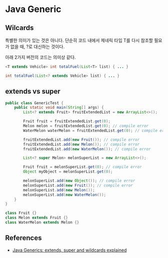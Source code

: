 # Java Generic

## Wilcards

특별한 의미가 있는 것은 아니다. 단순히 코드 내에서 제네릭 타입 T를 다시 참조할 필요가 없을 때, ?로 대신하는 것이다.

아래 2가지 버전의 코드는 의미상 같다.

```java
<T extends Vehicle> int totalFuel(List<T> list) { ... }
```

```java
int totalFuel(List<? extends Vehicle> list) { ... }
```

## extends vs super

```java
public class GenericTest {
    public static void main(String[] args) {
        List<? extends Fruit> fruitExtendedList = new ArrayList<>();

        Fruit fruit = fruitExtendedList.get(0);
        Melon melon = fruitExtendedList.get(0); // compile error
        WaterMelon waterMelon = fruitExtendedList.get(0); // compile error

        fruitExtendedList.add(new Fruit()); // compile error
        fruitExtendedList.add(new Melon()); // compile error
        fruitExtendedList.add(new WaterMelon()); // compile error

        List<? super Melon> melonSuperList = new ArrayList<>();

        Fruit fruit = melonSuperList.get(0); // compile error
        Object myObject = melonSuperList.get(0);

        melonSuperList.add(new Object()); // compile error
        melonSuperList.add(new Fruit()); // compile error
        melonSuperList.add(new Melon());
        melonSuperList.add(new WaterMelon());
    }
}

class Fruit {}
class Melon extends Fruit {}
class WaterMelon extends Melon {}
```

## References

- [Java Generics: extends, super and wildcards explained](http://onewebsql.com/blog/generics-extends-super)
